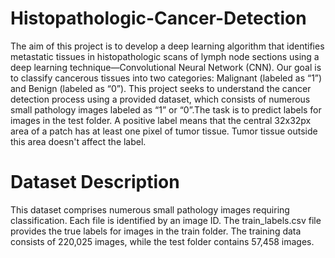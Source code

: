 # Histopathologic-Cancer-Detection

The aim of this project is to develop a deep learning algorithm that identifies metastatic tissues in histopathologic scans of lymph node sections using a deep learning technique—Convolutional Neural Network (CNN). Our goal is to classify cancerous tissues into two categories: Malignant (labeled as “1”) and Benign (labeled as “0”). This project seeks to understand the cancer detection process using a provided dataset, which consists of numerous small pathology images labeled as “1” or “0”.The task is to predict labels for images in the test folder. A positive label means that the central 32x32px area of a patch has at least one pixel of tumor tissue. Tumor tissue outside this area doesn't affect the label.

# Dataset Description
This dataset comprises numerous small pathology images requiring classification. Each file is identified by an image ID. The train_labels.csv file provides the true labels for images in the train folder. The training data consists of 220,025 images, while the test folder contains 57,458 images.
